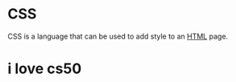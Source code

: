# CSS

CSS is a language that can be used to add style to an [HTML](/wiki/HTML) page.

# i love cs50